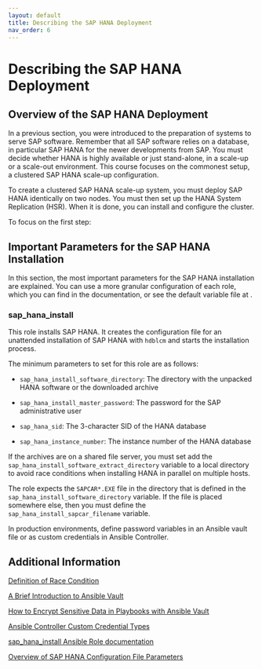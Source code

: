 ```yaml
---
layout: default
title: Describing the SAP HANA Deployment
nav_order: 6
---
```


# Describing the SAP HANA Deployment

## Overview of the SAP HANA Deployment

In a previous section, you were introduced to the preparation of systems
to serve SAP software. Remember that all SAP software relies on a
database, in particular SAP HANA for the newer developments from SAP.
You must decide whether HANA is highly available or just stand-alone, in
a scale-up or a scale-out environment. This course focuses on the
commonest setup, a clustered SAP HANA scale-up configuration.

To create a clustered SAP HANA scale-up system, you must deploy SAP HANA
identically on two nodes. You must then set up the HANA System
Replication (HSR). When it is done, you can install and configure the
cluster.

To focus on the first step:

## Important Parameters for the SAP HANA Installation

In this section, the most important parameters for the SAP HANA
installation are explained. You can use a more granular configuration of
each role, which you can find in the documentation, or see the default
variable file at
[](https://github.com/sap-linuxlab/community.sap_install/blob/main/roles/sap_hana_install/defaults/main.yml).

### sap_hana_install

This role installs SAP HANA. It creates the configuration file for an
unattended installation of SAP HANA with `hdblcm` and starts the
installation process.

The minimum parameters to set for this role are as follows:

- `sap_hana_install_software_directory`: The directory with the
  unpacked HANA software or the downloaded archive

- `sap_hana_install_master_password`: The password for the SAP
  administrative user

- `sap_hana_sid`: The 3-character SID of the HANA database

- `sap_hana_instance_number`: The instance number of the HANA database

If the archives are on a shared file server, you must set add the
`sap_hana_install_software_extract_directory` variable to a local
directory to avoid race conditions when installing HANA in parallel on
multiple hosts.

The role expects the `SAPCAR*.EXE` file in the directory that is defined
in the `sap_hana_install_software_directory` variable. If the file is
placed somewhere else, then you must define the
`sap_hana_install_sapcar_filename` variable.

In production environments, define password variables in an Ansible
vault file or as custom credentials in Ansible Controller.

## Additional Information

[Definition of Race
Condition](https://en.wikipedia.org/wiki/Race_condition#In_software)

[A Brief Introduction to Ansible
Vault](https://www.redhat.com/sysadmin/introduction-ansible-vault)

[How to Encrypt Sensitive Data in Playbooks with Ansible
Vault](https://www.redhat.com/sysadmin/ansible-vault-secure-playbooks)

[Ansible Controller Custom Credential
Types](https://docs.ansible.com/automation-controller/latest/html/userguide/credential_types.html)

[sap_hana_install Ansible Role
documentation](https://console.redhat.com/ansible/automation-hub/repo/published/redhat/sap_install/content/role/sap_hana_install)

[Overview of SAP HANA Configuration File
Parameters](https://bit.ly/sap-hana-config-file-params)
